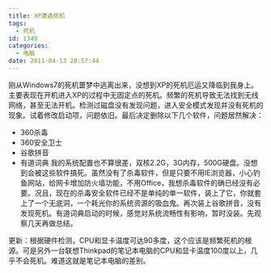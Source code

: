 ```yaml
---
title: XP遭遇死机
tags:
  - 死机
id: 1349
categories:
  - 电脑
date: 2011-04-13 20:57:44
---
```


刚从Windows7的死机噩梦中逃离出来，没想到XP的死机厄运又降临到我身上。主要表现在开机进入XP的过程中无固定点的死机。频繁的死机导致无法找到无线网络，甚至无法开机。检测过磁盘没有发现问题，进入安全模式发现并没有死机的现象。试着修改启动项，问题依旧。最后决定删除以下几个软件，问题居然解决：

*   360杀毒
*   360安全卫士
*   谷歌拼音
*   有道词典
我的系统配置也不算很差，双核2.2G，3G内存，500G硬盘。没想到会被这些软件搞死。虽然没有了杀毒软件，但是只要不用IE浏览器，小心钓鱼网站，给网卡增加防火墙功能，不用Office，我想杀毒软件的确已经没有必要。况且，现在的杀毒安全软件已经不是单纯的单一软件，装上了它，你就套上了一个无底洞，一个耗光你的系统资源的吸血鬼。再次装上谷歌拼音，没有发现死机。有道词典启动的时候，感觉对系统流畅性有影响，暂时没装。先观察几天再做总结。

更新：根据硬件检测，CPU和显卡温度可达90多度，这个应该是频繁死机的根源。可是另外一台联想Thinkpad的笔记本电脑的CPU和显卡温度100度以上，几乎不会死机。难道这就是笔记本电脑的差别。